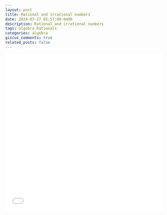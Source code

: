 ```yaml
---
layout: post
title: Rational and irrational numbers
date: 2024-07-17 05:57:00-0400
description: Rational and irrational numbers
tags: algebra Rationals
categories: algebra
giscus_comments: true
related_posts: false
---
```


<iframe src="{{ site.baseurl }}/assets/pdf/Algebra/Rationals.pdf" width="100%" height="500" frameborder="no" border="0" marginwidth="0" marginheight="0"></iframe>